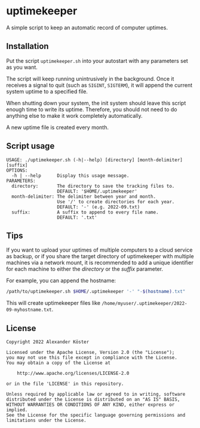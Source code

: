 # uptimekeeper

A simple script to keep an automatic record of computer uptimes.

## Installation

Put the script `uptimekeeper.sh` into your autostart
with any parameters set as you want.

The script will keep running unintrusively in the background.
Once it receives a signal to quit (such as `SIGINT`, `SIGTERM`),
it will append the current system uptime to a specified file.

When shutting down your system,
the init system should leave this script enough time to write its uptime.
Therefore, you should not need to do anything else to make it work completely automatically.

A new uptime file is created every month.

## Script usage

```
USAGE: ./uptimekeeper.sh (-h|--help) [directory] [month-delimiter] [suffix]
OPTIONS:
  -h | --help      Display this usage message.
PARAMETERS:
  directory:       The directory to save the tracking files to.
                   DEFAULT: '$HOME/.uptimekeeper'
  month-delimiter: The delimiter between year and month.
                   Use '/' to create directories for each year.
                   DEFAULT: '-' (e.g. 2022-09.txt)
  suffix:          A suffix to append to every file name.
                   DEFAULT: '.txt'
```

## Tips

If you want to upload your uptimes of multiple computers to a cloud service as backup,
or if you share the target directory of uptimekeeper with multiple machines via a network mount,
it is recommended to add a unique identifier for each machine to either the *directory* or the *suffix* parameter.

For example, you can append the hostname:
```sh
/path/to/uptimekeeper.sh $HOME/.uptimekeeper '-' "-$(hostname).txt"
```
This will create uptimekeeper files like `/home/myuser/.uptimekeeper/2022-09-myhostname.txt`.

## License

```
Copyright 2022 Alexander Köster

Licensed under the Apache License, Version 2.0 (the "License");
you may not use this file except in compliance with the License.
You may obtain a copy of the License at

    http://www.apache.org/licenses/LICENSE-2.0

or in the file 'LICENSE' in this repository.

Unless required by applicable law or agreed to in writing, software
distributed under the License is distributed on an "AS IS" BASIS,
WITHOUT WARRANTIES OR CONDITIONS OF ANY KIND, either express or implied.
See the License for the specific language governing permissions and
limitations under the License.
```
